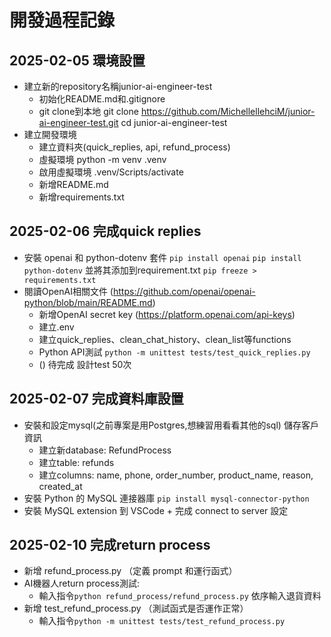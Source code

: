  # 開發過程記錄

## 2025-02-05 環境設置
- 建立新的repository名稱junior-ai-engineer-test
    - 初始化README.md和.gitignore
    - git clone到本地 git clone https://github.com/MichellellehciM/junior-ai-engineer-test.git
    cd junior-ai-engineer-test
- 建立開發環境
    - 建立資料夾(quick_replies, api, refund_process)
    - 虛擬環境 python -m venv .venv
    - 啟用虛擬環境 .venv/Scripts/activate 
    - 新增README.md
    - 新增requirements.txt

## 2025-02-06 完成quick replies
- 安裝 openai 和 python-dotenv 套件  `pip install openai`  `pip install python-dotenv` 並將其添加到requirement.txt `pip freeze > requirements.txt`
- 閱讀OpenAI相關文件 (https://github.com/openai/openai-python/blob/main/README.md)
    - 新增OpenAI secret key (https://platform.openai.com/api-keys)
    - 建立.env
    - 建立quick_replies、clean_chat_history、clean_list等functions
    - Python API測試 `python -m unittest tests/test_quick_replies.py`
    - () 待完成 設計test 50次
## 2025-02-07 完成資料庫設置
- 安裝和設定mysql(之前專案是用Postgres,想練習用看看其他的sql) 儲存客戶資訊
    - 建立新database: RefundProcess
    - 建立table: refunds
    - 建立columns: name, phone, order_number, product_name, reason, created_at
- 安裝 Python 的 MySQL 連接器庫 `pip install mysql-connector-python`
- 安裝 MySQL extension 到 VSCode + 完成 connect to server 設定
## 2025-02-10 完成return process
- 新增 refund_process.py （定義 prompt 和運行函式）
- AI機器人return process測試: 
    - 輸入指令`python refund_process/refund_process.py` 依序輸入退貨資料
- 新增 test_refund_process.py （測試函式是否運作正常）
    - 輸入指令`python -m unittest tests/test_refund_process.py`
